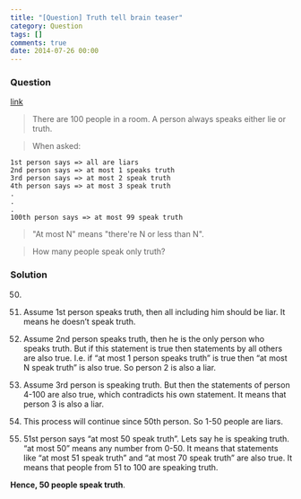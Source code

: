```yaml
---
title: "[Question] Truth tell brain teaser"
category: Question
tags: []
comments: true
date: 2014-07-26 00:00
---
```



### Question

[link](http://tech-queries.blogspot.sg/2011/07/truth-or-lie.html)

> There are 100 people in a room. A person always speaks either lie or truth.

> When asked:

    1st person says => all are liars
    2nd person says => at most 1 speaks truth
    3rd person says => at most 2 speak truth
    4th person says => at most 3 speak truth
    .
    .
    .
    100th person says => at most 99 speak truth

> "At most N" means "there're N or less than N".

> How many people speak only truth?

### Solution

50.

1.  Assume 1st person speaks truth, then all including him should be liar. It means he doesn’t speak truth.

1.  Assume 2nd person speaks truth, then he is the only person who speaks truth. But if this statement is true then statements by all others are also true. I.e. if “at most 1 person speaks truth” is true then “at most N speak truth” is also true. So person 2 is also a liar.

1.  Assume 3rd person is speaking truth. But then the statements of person 4-100 are also true, which contradicts his own statement. It means that person 3 is also a liar.

1.  This process will continue since 50th person. So 1-50 people are liars.

1.  51st person says “at most 50 speak truth”. Lets say he is speaking truth. “at most 50” means any number from 0-50. It means that statements like “at most 51 speak truth” and “at most 70 speak truth” are also true. It means that people from 51 to 100 are speaking truth.

**Hence, 50 people speak truth**.

